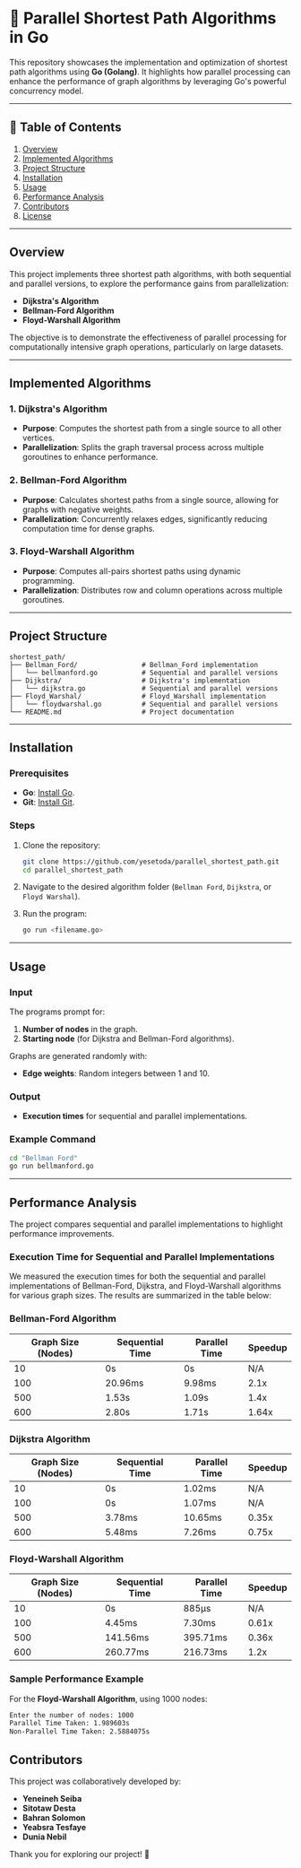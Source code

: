 
# 🚀 Parallel Shortest Path Algorithms in Go

This repository showcases the implementation and optimization of shortest path algorithms using **Go (Golang)**. It highlights how parallel processing can enhance the performance of graph algorithms by leveraging Go's powerful concurrency model.

---

## 🔐 Table of Contents

1. [Overview](#overview)  
2. [Implemented Algorithms](#implemented-algorithms)  
3. [Project Structure](#project-structure)  
4. [Installation](#installation)  
5. [Usage](#usage)  
6. [Performance Analysis](#performance-analysis)  
7. [Contributors](#contributors)  
8. [License](#license)  

---

## Overview

This project implements three shortest path algorithms, with both sequential and parallel versions, to explore the performance gains from parallelization:

- **Dijkstra's Algorithm**  
- **Bellman-Ford Algorithm**  
- **Floyd-Warshall Algorithm**  

The objective is to demonstrate the effectiveness of parallel processing for computationally intensive graph operations, particularly on large datasets.

---

## Implemented Algorithms

### **1. Dijkstra's Algorithm**
- **Purpose**: Computes the shortest path from a single source to all other vertices.  
- **Parallelization**: Splits the graph traversal process across multiple goroutines to enhance performance.

### **2. Bellman-Ford Algorithm**
- **Purpose**: Calculates shortest paths from a single source, allowing for graphs with negative weights.  
- **Parallelization**: Concurrently relaxes edges, significantly reducing computation time for dense graphs.

### **3. Floyd-Warshall Algorithm**
- **Purpose**: Computes all-pairs shortest paths using dynamic programming.  
- **Parallelization**: Distributes row and column operations across multiple goroutines.

---

## Project Structure

```plaintext
shortest_path/
├── Bellman_Ford/                # Bellman_Ford implementation
│   └── bellmanford.go           # Sequential and parallel versions
├── Dijkstra/                    # Dijkstra's implementation
│   └── dijkstra.go              # Sequential and parallel versions
├── Floyd_Warshal/               # Floyd_Warshall implementation
│   └── floydwarshal.go          # Sequential and parallel versions
└── README.md                    # Project documentation
```

---

## Installation

### Prerequisites
- **Go**: [Install Go](https://go.dev/doc/install).  
- **Git**: [Install Git](https://git-scm.com/book/en/v2/Getting-Started-Installing-Git).  

### Steps
1. Clone the repository:
   ```bash
   git clone https://github.com/yesetoda/parallel_shortest_path.git
   cd parallel_shortest_path
   ```
2. Navigate to the desired algorithm folder (`Bellman Ford`, `Dijkstra`, or `Floyd Warshal`).

3. Run the program:
   ```bash
   go run <filename.go>
   ```

---

## Usage

### Input
The programs prompt for:
1. **Number of nodes** in the graph.  
2. **Starting node** (for Dijkstra and Bellman-Ford algorithms).  

Graphs are generated randomly with:  
- **Edge weights**: Random integers between 1 and 10.  


### Output
- **Execution times** for sequential and parallel implementations.  

### Example Command
```bash
cd "Bellman Ford"
go run bellmanford.go
```

---

## Performance Analysis

The project compares sequential and parallel implementations to highlight performance improvements.

### **Execution Time for Sequential and Parallel Implementations**
We measured the execution times for both the sequential and parallel implementations of Bellman-Ford, Dijkstra, and Floyd-Warshall algorithms for various graph sizes. The results are summarized in the table below:

### Bellman-Ford Algorithm
| Graph Size (Nodes) | Sequential Time | Parallel Time | Speedup |
|--------------------|----------------|---------------|---------|
| 10                 | 0s             | 0s            | N/A     |
| 100                | 20.96ms        | 9.98ms        | 2.1x    |
| 500                | 1.53s          | 1.09s         | 1.4x    |
| 600                | 2.80s          | 1.71s         | 1.64x   |

### Dijkstra Algorithm
| Graph Size (Nodes) | Sequential Time | Parallel Time | Speedup |
|--------------------|----------------|---------------|---------|
| 10                 | 0s             | 1.02ms        | N/A     |
| 100                | 0s             | 1.07ms        | N/A     |
| 500                | 3.78ms         | 10.65ms       | 0.35x   |
| 600                | 5.48ms         | 7.26ms        | 0.75x   |

### Floyd-Warshall Algorithm
| Graph Size (Nodes) | Sequential Time | Parallel Time | Speedup |
|--------------------|----------------|---------------|---------|
| 10                 | 0s             | 885µs         | N/A     |
| 100                | 4.45ms         | 7.30ms        | 0.61x   |
| 500                | 141.56ms       | 395.71ms      | 0.36x   |
| 600                | 260.77ms       | 216.73ms      | 1.2x    |

### Sample Performance Example
For the **Floyd-Warshall Algorithm**, using 1000 nodes:

```cmd
Enter the number of nodes: 1000
Parallel Time Taken: 1.989603s
Non-Parallel Time Taken: 2.5884075s
```

## Contributors

This project was collaboratively developed by:  
- **Yeneineh Seiba**  
- **Sitotaw Desta**  
- **Bahran Solomon**  
- **Yeabsra Tesfaye**  
- **Dunia Nebil**


Thank you for exploring our project! 🌟
